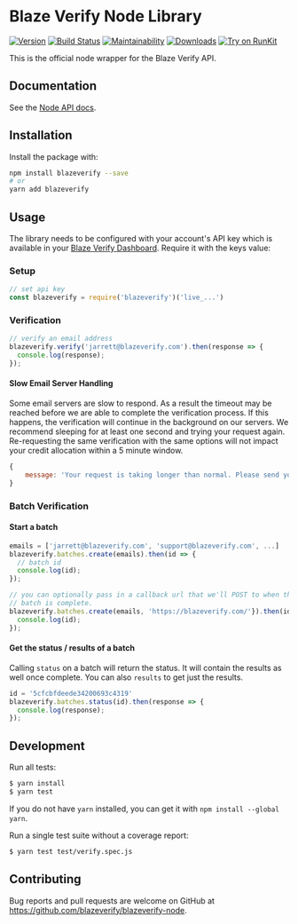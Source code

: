 # Blaze Verify Node Library


[![Version](https://img.shields.io/npm/v/blazeverufy.svg)](https://www.npmjs.org/package/blazeverufy)
[![Build Status](https://travis-ci.com/blazeverify/blazeverify-node.svg)](https://travis-ci.com/blazeverify/blazeverify-node)
[![Maintainability](https://api.codeclimate.com/v1/badges/2d74c69a9155109058a7/maintainability)](https://codeclimate.com/github/blazeverify/blazeverify-node/maintainability)
[![Downloads](https://img.shields.io/npm/dm/blazeverufy.svg)](https://www.npmjs.com/package/blazeverufy)
[![Try on RunKit](https://badge.runkitcdn.com/blazeverify.svg)](https://runkit.com/npm/blazeverify)

This is the official node wrapper for the Blaze Verify API.

## Documentation

See the [Node API docs](https://blazeverify.com/docs/api#node).

## Installation

Install the package with:

```sh
npm install blazeverify --save
# or
yarn add blazeverify
```

## Usage

The library needs to be configured with your account's API key which is available in your [Blaze Verify Dashboard](https://app.blazeverify.com/api). Require it with the keys value:

### Setup

```javascript
// set api key
const blazeverify = require('blazeverify')('live_...')
```

### Verification

```javascript
// verify an email address
blazeverify.verify('jarrett@blazeverify.com').then(response => {
  console.log(response);
});
```

#### Slow Email Server Handling

Some email servers are slow to respond. As a result the timeout may be reached
before we are able to complete the verification process. If this happens, the
verification will continue in the background on our servers. We recommend
sleeping for at least one second and trying your request again. Re-requesting
the same verification with the same options will not impact your credit
allocation within a 5 minute window.

```javascript
{
    message: 'Your request is taking longer than normal. Please send your request again.'
}
```

### Batch Verification

#### Start a batch

```javascript
emails = ['jarrett@blazeverify.com', 'support@blazeverify.com', ...]
blazeverify.batches.create(emails).then(id => {
  // batch id
  console.log(id);
});

// you can optionally pass in a callback url that we'll POST to when the
// batch is complete.
blazeverify.batches.create(emails, 'https://blazeverify.com/'}).then(id => {
  console.log(id);
});
```

#### Get the status / results of a batch

Calling `status` on a batch will return the status. It will contain the results as well once complete. You can also `results` to get just the results.

```javascript
id = '5cfcbfdeede34200693c4319'
blazeverify.batches.status(id).then(response => {
  console.log(response);
});
```

## Development

Run all tests:

```sh
$ yarn install
$ yarn test
```

If you do not have `yarn` installed, you can get it with `npm install --global yarn`.

Run a single test suite without a coverage report:

```sh
$ yarn test test/verify.spec.js
```

## Contributing

Bug reports and pull requests are welcome on GitHub at https://github.com/blazeverify/blazeverify-node.
